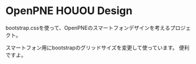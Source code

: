OpenPNE HOUOU Design
====================

bootstrap.cssを使って、OpenPNEのスマートフォンデザインを考えるプロジェクト。

スマートフォン用にbootstrapのグリッドサイズを変更して使っています。
便利ですよ。





